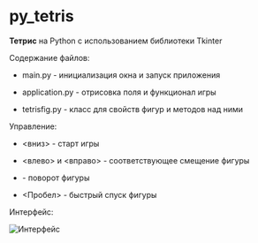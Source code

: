 py_tetris
=========

**Тетрис** на Python с использованием библиотеки Tkinter

Содержание файлов:

+ main.py - инициализация окна и запуск приложения

+ application.py - отрисовка поля и функционал игры

+ tetrisfig.py - класс для свойств фигур и методов над ними


Управление:

* <вниз> - старт игры

* <влево> и <вправо> - соответствующее смещение фигуры

* <Enter> - поворот фигуры

* <Пробел> - быстрый спуск фигуры
 
Интерфейс:

![Интерфейс](https://dl.dropboxusercontent.com/u/31601347/Tetris.PNG "Интерфейс игры")
